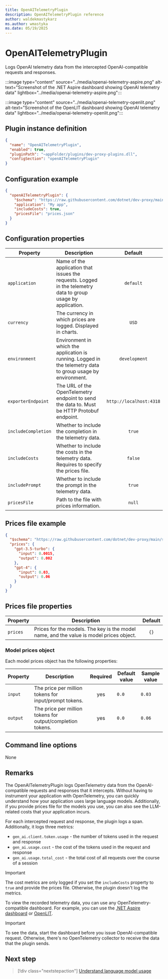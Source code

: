 ```yaml
---
title: OpenAITelemetryPlugin
description: OpenAITelemetryPlugin reference
author: waldekmastykarz
ms.author: wmastyka
ms.date: 05/19/2025
---
```


# OpenAITelemetryPlugin

Logs OpenAI telemetry data from the intercepted OpenAI-compatible requests and responses.

:::image type="content" source="../media/openai-telemetry-aspire.png" alt-text="Screenshot of the .NET Aspire dashboard showing OpenAI telemetry data" lightbox="../media/openai-telemetry-aspire.png":::

:::image type="content" source="../media/openai-telemetry-openlit.png" alt-text="Screenshot of the OpenLIT dashboard showing OpenAI telemetry data" lightbox="../media/openai-telemetry-openlit.png":::

## Plugin instance definition

```json
{
  "name": "OpenAITelemetryPlugin",
  "enabled": true,
  "pluginPath": "~appFolder/plugins/dev-proxy-plugins.dll",
  "configSection": "openAITelemetryPlugin"
}
```

## Configuration example

```json
{
  "openAITelemetryPlugin": {
    "$schema": "https://raw.githubusercontent.com/dotnet/dev-proxy/main/schemas/v0.28.0/openaitelemetryplugin.schema.json",
    "application": "My app",
    "includeCosts": true,
    "pricesFile": "prices.json"
  }
}
```

## Configuration properties

| Property | Description | Default |
| -------- | ----------- | :-----: |
| `application` | Name of the application that issues the requests. Logged in the telemetry data to group usage by application. | `default` |
| `currency` | The currency in which prices are logged. Displayed in charts. | `USD` |
| `environment` | Environment in which the application is running. Logged in the telemetry data to group usage by environment. | `development` |
| `exporterEndpoint` | The URL of the OpenTelemetry endpoint to send the data to. Must be HTTP Protobuf endpoint. | `http://localhost:4318` |
| `includeCompletion` | Whether to include the completion in the telemetry data. | `true` |
| `includeCosts` | Whether to include the costs in the telemetry data. Requires to specify the prices file. | `false` |
| `includePrompt` | Whether to include the prompt in the telemetry data. | `true` |
| `pricesFile` | Path to the file with prices information. | `null` |

## Prices file example

```json
{
  "$schema": "https://raw.githubusercontent.com/dotnet/dev-proxy/main/schemas/v0.28.0/openaitelemetryplugin.pricesfile.schema.json",
  "prices": {
    "gpt-3.5-turbo": {
      "input": 0.0015,
      "output": 0.002
    },
    "gpt-4": {
      "input": 0.03,
      "output": 0.06
    }
  }
}
```

## Prices file properties

| Property | Description | Default |
| -------- | ----------- | :-----: |
| `prices` | Prices for the models. The key is the model name, and the value is model prices object. | `{}` |

### Model prices object

Each model prices object has the following properties:

| Property | Description | Required | Default value | Sample value |
| -------- | ----------- | :------: | ------------- | ------------ |
| `input` | The price per million tokens for input/prompt tokens. | yes | `0.0` | `0.03` |
| `output` | The price per million tokens for output/completion tokens. | yes | `0.0` | `0.06` |

## Command line options

None

## Remarks

The OpenAITelemetryPlugin logs OpenTelemetry data from the OpenAI-compatible requests and responses that it intercepts. Without having to instrument your application with OpenTelemetry, you can quickly understand how your application uses large language models. Additionally, if you provide prices file for the models you use, you can also see the LLM-related costs that your application incurs.

For each intercepted request and response, the plugin logs a span. Additionally, it logs three metrics:

- `gen_ai.client.token.usage` - the number of tokens used in the request and response
- `gen_ai.usage.cost` - the cost of the tokens used in the request and response
- `gen_ai.usage.total_cost` - the total cost of all requests over the course of a session

> [!IMPORTANT]
> The cost metrics are only logged if you set the `includeCosts` property to `true` and provide the prices file. Otherwise, the plugin doesn't log the metrics.

To view the recorded telemetry data, you can use any OpenTelemetry-compatible dashboard. For example, you can use the [.NET Aspire dashboard](/dotnet/aspire/fundamentals/dashboard/standalone) or [OpenLIT](https://openlit.io/).

> [!IMPORTANT]
> To see the data, start the dashboard before you issue OpenAI-compatible request. Otherwise, there's no OpenTelemetry collector to receive the data that the plugin sends.

## Next step

> [!div class="nextstepaction"]
> [Understand language model usage](../how-to/understand-language-model-usage.md)
